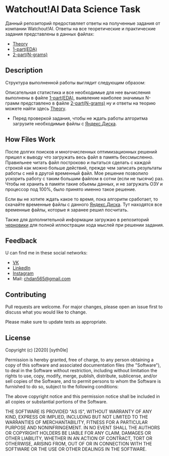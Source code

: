 # Watchout!AI Data Science Task

Данный репозиторий предоставляет ответы на полученные задания от компании Watchout!AI.
Ответы на все теоретические и практические задания представлены в данных файлах:
* [Theory](https://github.com/syth0le/watchout-AI_DS_task/blob/master/answers.txt)
* [1-part(EDA)](https://github.com/syth0le/watchout-AI_DS_task/blob/master/1.EDA.ipynb)
* [2-part(N-grams)](https://github.com/syth0le/watchout-AI_DS_task/blob/master/2.N_Grams.ipynb)

## Description

Структура выполненной работы выглядит следующим образом:

Описательная статистика и все необходимые для нее вычисления выполнены в файле [1-part(EDA)](https://github.com/syth0le/watchout-AI_DS_task/blob/master/1.EDA.ipynb), 
выявление наиболее значимых N-грамм представлено в файле [2-part(N-grams)](https://github.com/syth0le/watchout-AI_DS_task/blob/master/2.N_Grams.ipynb)
ну и ответы на теорию можете найти здесь [Theory](https://github.com/syth0le/watchout-AI_DS_task/blob/master/answers.txt).

* Перед проверкой задания, чтобы не ждать работы алгоритма загрузите необходимые файлы с [Яндекс.Диска]().

## How Files Work

После долгих поисков и многочисленных оптимизационных решений пришел к выводу что загружать весь файл в память бессмысленно.
Правильнее читать файл построково и пытаться сделать с каждой строкой как можно больше действий, прежде чем записать
результаты работы с ней в другой временный файл.
Мое решение позволило ускорить работу с таким большим файлом в сотни (если не тысячи) раз.
Чтобы не хранить в памяти такие обьемы данных, и не загружать ОЗУ и процессор под 100%, было принято именно такое решение.

Если вы не хотите ждать какое то время, пока алгоритм сработает, то скачайте временные файлы с данного 
[Яндекс.Диска](.). Тут находятся все временные файлы, которые я заранее решил посчитать.

Также для дополнительной информации загружаю в репозиторий [черновики](https://github.com/syth0le/watchout-AI_DS_task/tree/master/%D1%87%D0%B5%D1%80%D0%BD%D0%BE%D0%B2%D0%B8%D0%BA%D0%B8) для полной иллюстрации хода мыслей при решении задания.

## Feedback
U can find me in these social networks:
* [VK](https://vk.com/sythole)
* [LinkedIn](https://www.linkedin.com/in/daniil-cherednichenko-4294141b0/)
* [Instagram](https://www.instagram.com/syth0le/)
*  Mail: chdan565@gmail.com


## Contributing
Pull requests are welcome. For major changes, please open an issue first to discuss what you would like to change.

Please make sure to update tests as appropriate.

## License
Copyright (c) [2020] [syth0le]

Permission is hereby granted, free of charge, to any person obtaining a copy
of this software and associated documentation files (the "Software"), to deal
in the Software without restriction, including without limitation the rights
to use, copy, modify, merge, publish, distribute, sublicense, and/or sell
copies of the Software, and to permit persons to whom the Software is
furnished to do so, subject to the following conditions:

The above copyright notice and this permission notice shall be included in all
copies or substantial portions of the Software.

THE SOFTWARE IS PROVIDED "AS IS", WITHOUT WARRANTY OF ANY KIND, EXPRESS OR
IMPLIED, INCLUDING BUT NOT LIMITED TO THE WARRANTIES OF MERCHANTABILITY,
FITNESS FOR A PARTICULAR PURPOSE AND NONINFRINGEMENT. IN NO EVENT SHALL THE
AUTHORS OR COPYRIGHT HOLDERS BE LIABLE FOR ANY CLAIM, DAMAGES OR OTHER
LIABILITY, WHETHER IN AN ACTION OF CONTRACT, TORT OR OTHERWISE, ARISING FROM,
OUT OF OR IN CONNECTION WITH THE SOFTWARE OR THE USE OR OTHER DEALINGS IN THE
SOFTWARE.